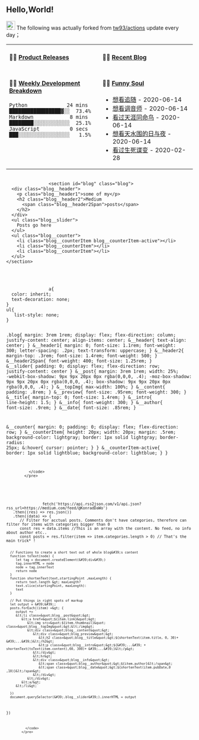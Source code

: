 ## Hello,World!

<img src='https://qpluspicture.oss-cn-beijing.aliyuncs.com/6LjjQA/Hi.gif' alt='Hi' width="24"/> The following was actually forked from <a href="https://github.com/tw93/tw93/actions" target="_blank">tw93/actions</a> update every day；

<table>
<tr>
<td valign="top" width="50%">

#### 🏋️‍♀️ <a href="https://github.com/whoissqr/appsec-demo-bot/blob/master/releases.md" target="_blank">Product Releases</a>

<!-- recent_releases starts -->

<!-- recent_releases ends -->

</td>
<td valign="top" width="50%">

#### 🤹‍♀️ <a href="https://tw93.github.io/" target="_blank">Recent Blog</a>

<!-- blog starts -->

<!-- blog ends -->

</td>
</tr>
<tr>
<td valign="top" width="50%">

#### 🏊‍♂️ <a href="https://gist.github.com/whoissqr/45929d16ece946e3d25fb40c4878e112" target="_blank">Weekly Development Breakdown</a>

<!-- code_time starts -->

```text
Python             24 mins  █████████████████▓░░  73.4%
Markdown            8 mins  ████████░░░░░░░░░░░░  25.1%
JavaScript          0 secs  ███░░░░░░░░░░░░░░░░░   1.5%
```

<!-- code_time ends -->

</td>
<td valign="top" width="50%">

#### 🤾‍♂️ <a href="https://www.douban.com/people/kkshichao/" target="_blank">Funny Soul</a>

<!-- douban starts -->
* <a href='http://movie.douban.com/subject/1397546/' target='_blank'>想看追随</a> - 2020-06-14
* <a href='http://movie.douban.com/subject/30334073/' target='_blank'>想看调音师</a> - 2020-06-14
* <a href='http://movie.douban.com/subject/4072712/' target='_blank'>看过天涯同命鸟</a> - 2020-06-14
* <a href='http://movie.douban.com/subject/3077668/' target='_blank'>想看天水围的日与夜</a> - 2020-06-14
* <a href='http://movie.douban.com/subject/1306470/' target='_blank'>看过生死谍变</a> - 2020-02-28
<!-- douban ends -->

</td>
  </tr>
  </table>

<!-- fake commit 1 -->
<pre id="html" class="code-box" aria-labeledby="html-editor-title">
              <code>
                &lt;section id=&quot;blog&quot; class=&quot;blog&quot;&gt;
  &lt;div class=&quot;blog__header&quot;&gt;
    &lt;p class=&quot;blog__header1&quot;&gt;some of my&lt;/p&gt;
    &lt;h2 class=&quot;blog__header2&quot;&gt;Medium
      &lt;span class=&quot;blog__header2Span&quot;&gt;posts&lt;/span&gt;
    &lt;/h2&gt;
  &lt;/div&gt;
  &lt;ul class=&quot;blog__slider&quot;&gt;
    Posts go here
  &lt;/ul&gt;
  &lt;ul class=&quot;blog__counter&quot;&gt;
    &lt;li class=&quot;blog__counterItem blog__counterItem-active&quot;&gt;&lt;/li&gt;
    &lt;li class=&quot;blog__counterItem&quot;&gt;&lt;/li&gt;
    &lt;li class=&quot;blog__counterItem&quot;&gt;&lt;/li&gt;
  &lt;/ul&gt;
&lt;/section&gt;
              </code>
            </pre>

<div class="code-wrap">
<pre id="css" class="code-box" aria-labeledby="css-editor-title">
              <code>
                a{
  color: inherit;
  text-decoration: none;
}
ul{
   list-style: none;
}

.blog{
   margin: 3rem 1rem;
   display: flex;
   flex-direction: column;
   justify-content: center;
   align-items: center;
   &amp;__header{
      text-align: center;
   }
   &amp;__header1{
      margin: 0;
      font-size: 1.1rem;
      font-weight: 300;
      letter-spacing: .2px;
      text-transform: uppercase;
   }
   &amp;__header2{
      margin-top: .3rem;
      font-size: 1.4rem;
      font-weight: 500;
   }
   &amp;__header2Span{
      font-weight: 400;
      font-size: 1.25rem;
   }
   &amp;__slider{
      padding: 0;
      display: flex;
      flex-direction: row;
      justify-content: center
   }
   &amp;__post{
      margin: 3rem 1rem;
      width: 25%;
      -webkit-box-shadow: 9px 9px 20px 0px rgba(0,0,0, .4);
      -moz-box-shadow: 9px 9px 20px 0px rgba(0,0,0, .4);
      box-shadow: 9px 9px 20px 0px rgba(0,0,0, .4);
   }
   &amp;__topImg{
      max-width: 100%;
   }
   &amp;__content{
      padding: .8rem;
   }
   &amp;__preview{
      font-size: .95rem;
      font-weight: 300;
   }
   &amp;__title{
      margin-top: 0;
      font-size: 1.4rem;
   }
   &amp;__intro{
      line-height: 1.5;
   }
   &amp;__info{
      font-weight: 300;
   }
   &amp;__author{
      font-size: .9rem;
   }
   &amp;__date{
      font-size: .85rem;
   }

   &amp;__counter{
      margin: 0;
      padding: 0;
      display: flex;
      flex-direction: row;
   }
   &amp;__counterItem{
      height: 20px;
      width: 20px;
      margin: .5rem;
      background-color: lightgray;
      border: 1px solid lightgray;
      border-radius: 25px;
      &amp;:hover{
         cursor: pointer;
      }
   }
   &amp;__counterItem-active{
      border: 1px solid lightblue;
      background-color: lightblue;
   }
}

              </code>
            </pre>
            
<div class="code-wrap">
<pre id="js" class="code-box" aria-labeledby="js-editor-title">
              <code>
                fetch(&#39;https://api.rss2json.com/v1/api.json?rss_url=https://medium.com/feed/@KonradDaWo&#39;)
   .then((res) =&gt; res.json())
   .then((data) =&gt; {
      // Filter for acctual posts. Comments don&#39;t have categories, therefore can filter for items with categories bigger than 0
      const res = data.items //This is an array with the content. No feed, no info about author etc..
      const posts = res.filter(item =&gt; item.categories.length &gt; 0) // That&#39;s the main trick* !

      // Functions to create a short text out of whole blog&#39;s content
      function toText(node) {
         let tag = document.createElement(&#39;div&#39;)
         tag.innerHTML = node
         node = tag.innerText
         return node
      }
      function shortenText(text,startingPoint ,maxLength) {
         return text.length &gt; maxLength?
         text.slice(startingPoint, maxLength):
         text
      }

      // Put things in right spots of markup
      let output = &#39;&#39;;
      posts.forEach((item) =&gt; {
         output += `
         &lt;li class=&quot;blog__post&quot;&gt;
            &lt;a href=&quot;${item.link}&quot;&gt;
               &lt;img src=&quot;${item.thumbnail}&quot; class=&quot;blog__topImg&quot;&gt;&lt;/img&gt;
               &lt;div class=&quot;blog__content&quot;&gt;
                  &lt;div class=&quot;blog_preview&quot;&gt;
                     &lt;h2 class=&quot;blog__title&quot;&gt;${shortenText(item.title, 0, 30)+ &#39;...&#39;}&lt;/h2&gt;
                     &lt;p class=&quot;blog__intro&quot;&gt;${&#39;...&#39; + shortenText(toText(item.content),60, 300)+ &#39;...&#39;}&lt;/p&gt;
                  &lt;/div&gt;
                  &lt;hr&gt;
                  &lt;div class=&quot;blog__info&quot;&gt;
                     &lt;span class=&quot;blog__author&quot;&gt;${item.author}&lt;/span&gt;
                     &lt;span class=&quot;blog__date&quot;&gt;${shortenText(item.pubDate,0 ,10)}&lt;/span&gt;
                  &lt;/div&gt;
               &lt;/div&gt;
            &lt;a/&gt;
         &lt;/li&gt;`

      })
      document.querySelector(&#39;.blog__slider&#39;).innerHTML = output
})


              </code>
            </pre>
